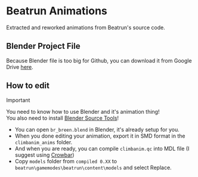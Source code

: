 # Beatrun Animations

Extracted and reworked animations from Beatrun's source code.

## Blender Project File

Because Blender file is too big for Github, you can download it from Google Drive [here](https://drive.google.com/file/d/1DS_BUlo8XvivBzm3JYZqmdJeb0E10iCk/view?usp=sharing).

## How to edit

> [!IMPORTANT]
> You need to know how to use Blender and it's animation thing!\
> You also need to install [Blender Source Tools](http://steamreview.org/BlenderSourceTools/)!

* You can open `br_breen.blend` in Blender, it's already setup for you.
* When you done editing your animation, export it in SMD format in the `climbanim_anims` folder.
* And when you are ready, you can compile `climbanim.qc` into MDL file (I suggest using [Crowbar](https://github.com/ZeqMacaw/Crowbar/releases/latest))
* Copy `models` folder from `compiled 0.XX` to `beatrun\gamemodes\beatrun\content\models` and select Replace.
